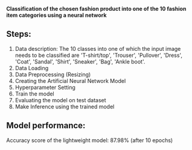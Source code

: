 **Classification of the chosen fashion product into one of the 10 fashion item categories using a neural network**

## Steps: 
1. Data description: The 10 classes into one of which the input image needs to be classified are 'T-shirt/top', 'Trouser', 'Pullover', 'Dress', 'Coat', 'Sandal', 'Shirt', 'Sneaker', 'Bag', 'Ankle boot'.
3. Data Loading 
4. Data Preprocessing (Resizing)
5. Creating the Artificial Neural Network Model
6. Hyperparameter Setting
7. Train the model
8. Evaluating the model on test dataset 
9. Make Inference using the trained model

## Model performance:
Accuracy score of the lightweight model: 87.98% (after 10 epochs)
